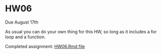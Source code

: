 # HW06
Due August 17th

As usual you can do your own thing for this HW, so long as it includes a for loop and a function. 

Completed assignment: [HW06.Rmd file](HW06.Rmd) 

